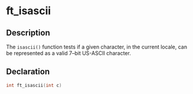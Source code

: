 # ft_isascii

## Description
The `isascii()` function tests if a given character, in the current locale, can be represented as a valid 7–bit US-ASCII character.
## Declaration
```c
int ft_isascii(int c)
```

